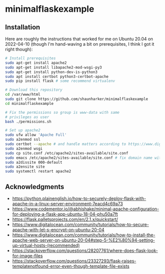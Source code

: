 # minimalflaskexample

## Installation

Here are roughly the instructions that worked for me on Ubuntu 20.04 on 2022-04-10 (though I'm hand-waving a bit on prerequisites, I think I got it right though):

```bash
# Install prerequisites
sudo apt-get install apache2
sudo apt-get install libapache2-mod-wsgi-py3
sudo apt-get install python-dev-is-python3
sudo apt install certbot python3-certbot-apache
sudo pip install flask # some recommend virtualenv

# Download this repository
cd /var/www/html
sudo git clone https://github.com/shaunharker/minimalflaskexample
cd minimalflaskexample

# Fix the permissions so group is www-data with same
# privileges as user
bash ./permissions.sh

# Set up apache2
sudo ufw allow 'Apache Full'
sudo a2enmod ssl
sudo certbot --apache # and handle matters according to https://www.digitalocean.com/community/tutorials/how-to-secure-apache-with-let-s-encrypt-on-ubuntu-20-04
sudo a2enmod wsgi
sudo cp site.conf /etc/apache2/sites-available/site.conf
sudo emacs /etc/apache2/sites-available/site.conf # fix domain name with search and replace, adjust server alias, RTFM if confused ;)
sudo a2dissite 000-default
sudo a2ensite site
sudo systemctl restart apache2
```

## Acknowledgments

* <https://python.plainenglish.io/how-to-securely-deploy-flask-with-apache-in-a-linux-server-environment-7eacd4c69a73>
* <https://www.codementor.io/@abhishake/minimal-apache-configuration-for-deploying-a-flask-app-ubuntu-18-04-phu50a7ft>
* <https://flask.palletsprojects.com/en/2.1.x/quickstart/>
* <https://www.digitalocean.com/community/tutorials/how-to-secure-apache-with-let-s-encrypt-on-ubuntu-20-04>
* <https://www.digitalocean.com/community/tutorials/how-to-install-the-apache-web-server-on-ubuntu-20-04#step-5-%E2%80%94-setting-up-virtual-hosts-(recommended)>
* <https://stackoverflow.com/questions/28207761/where-does-flask-look-for-image-files>
* <https://stackoverflow.com/questions/23327293/flask-raises-templatenotfound-error-even-though-template-file-exists>

